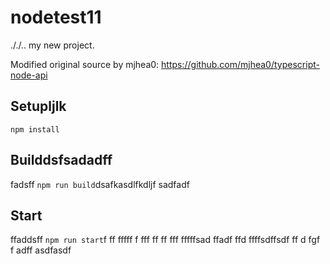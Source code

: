 # nodetest11
././..
my new project.

Modified original source by mjhea0: https://github.com/mjhea0/typescript-node-api

## Setupljlk

`npm install`

## Builddsfsadadff
fadsff
`npm run build`dsafkasdlfkdljf
sadfadf
## Start
ffaddsff
`npm run start`f
ff
fffff
f
fff
ff
ff
fff
fffffsad
ffadf
ffd
ffffsdffsdf
ff
d
fgf
f
adff
asdfasdf
